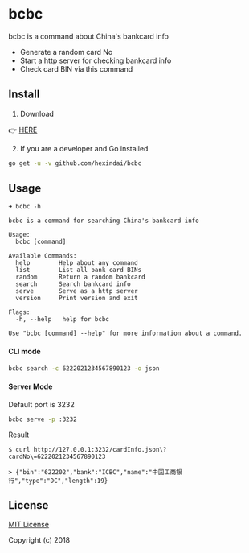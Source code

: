 bcbc
======

bcbc is a command about China's bankcard info

* Generate a random card No
* Start a http server for checking bankcard info
* Check card BIN via this command

## Install

1. Download

:point_right: [HERE](https://github.com/hexindai/bcbc/releases)

2. If you are a developer and Go installed

```bash
go get -u -v github.com/hexindai/bcbc
```

## Usage

```
➜ bcbc -h

bcbc is a command for searching China's bankcard info

Usage:
  bcbc [command]

Available Commands:
  help        Help about any command
  list        List all bank card BINs
  random      Return a random bankcard
  search      Search bankcard info
  serve       Serve as a http server
  version     Print version and exit

Flags:
  -h, --help   help for bcbc

Use "bcbc [command] --help" for more information about a command.
```

#### CLI mode

```bash
bcbc search -c 6222021234567890123 -o json
```

#### Server Mode

Default port is 3232

```bash
bcbc serve -p :3232
```

Result

```
$ curl http://127.0.0.1:3232/cardInfo.json\?cardNo\=6222021234567890123

> {"bin":"622202","bank":"ICBC","name":"中国工商银行","type":"DC","length":19}
```

## License

[MIT License](LICENSE)

Copyright (c) 2018
